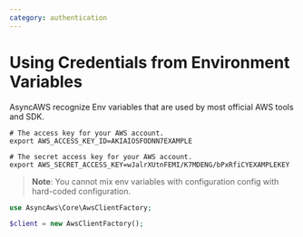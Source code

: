 ```yaml
---
category: authentication
---
```


# Using Credentials from Environment Variables

AsyncAWS recognize Env variables that are used by most official AWS tools and SDK.

```shell
# The access key for your AWS account.
export AWS_ACCESS_KEY_ID=AKIAIOSFODNN7EXAMPLE

# The secret access key for your AWS account.
export AWS_SECRET_ACCESS_KEY=wJalrXUtnFEMI/K7MDENG/bPxRfiCYEXAMPLEKEY
```

> **Note**: You cannot mix env variables with configuration config with hard-coded configuration.

```php
use AsyncAws\Core\AwsClientFactory;

$client = new AwsClientFactory();
```

